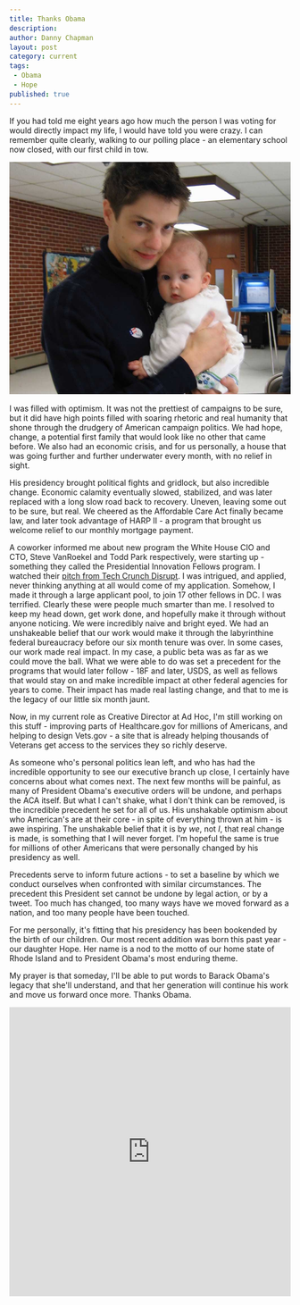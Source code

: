 ```yaml
---
title: Thanks Obama
description:
author: Danny Chapman
layout: post
category: current
tags:
 - Obama
 - Hope
published: true
---
```


If you had told me eight years ago how much the person I was voting for would directly impact my life, I would have told you were crazy. I can remember quite clearly, walking to our polling place - an elementary school now closed, with our first child in tow.

![Me, and our daughter Haly at our polling place](/images/haly.jpg)

I was filled with optimism. It was not the prettiest of campaigns to be sure, but it did have high points filled with soaring rhetoric and real humanity that shone through the drudgery of American campaign politics. We had hope, change, a potential first family that would look like no other that came before. We also had an economic crisis, and for us personally, a house that was going further and further underwater every month, with no relief in sight.

His presidency brought political fights and gridlock, but also incredible change. Economic calamity eventually slowed, stabilized, and was later replaced with a long slow road back to recovery. Uneven, leaving some out to be sure, but real. We cheered as the Affordable Care Act finally became law, and later took advantage of HARP II - a program that brought us welcome relief to our monthly mortgage payment.

A coworker informed me about new program the White House CIO and CTO, Steve VanRoekel and Todd Park respectively, were starting up - something they called the Presidential Innovation Fellows program. I watched their [pitch from Tech Crunch Disrupt](https://techcrunch.com/2012/05/23/the-21st-century-gold-rush-announced-at-disrupt-raw-data/). I was intrigued, and applied, never thinking anything at all would come of my application. Somehow, I made it through a large applicant pool, to join 17 other fellows in DC. I was terrified. Clearly these were people much smarter than me. I resolved to keep my head down, get work done, and hopefully make it through without anyone noticing. We were incredibly naive and bright eyed. We had an unshakeable belief that our work would make it through the labyrinthine federal bureaucracy before our six month tenure was over. In some cases, our work made real impact. In my case, a public beta was as far as we could move the ball. What we were able to do was set a precedent for the programs that would later follow - 18F and later, USDS, as well as fellows that would stay on and make incredible impact at other federal agencies for years to come. Their impact has made real lasting change, and that to me is the legacy of our little six month jaunt.

Now, in my current role as Creative Director at Ad Hoc, I'm still working on this stuff - improving parts of Healthcare.gov for millions of Americans, and helping to design Vets.gov - a site that is already helping thousands of Veterans get access to the services they so richly deserve.

As someone who's personal politics lean left, and who has had the incredible opportunity to see our executive branch up close, I certainly have concerns about what comes next. The next few months will be painful, as many of President Obama's executive orders will be undone, and perhaps the ACA itself. But what I can't shake, what I don't think can be removed, is the incredible precedent he set for all of us. His unshakable optimism about who American's are at their core - in spite of everything thrown at him - is awe inspiring. The unshakable belief that it is by *we*, not *I*, that real change is made, is something that I will never forget. I'm hopeful the same is true for millions of other Americans that were personally changed by his presidency as well.

Precedents serve to inform future actions - to set a baseline by which we conduct ourselves when confronted with similar circumstances. The precedent this President set cannot be undone by legal action, or by a tweet. Too much has changed, too many ways have we moved forward as a nation, and too many people have been touched.

For me personally, it's fitting that his presidency has been bookended by the birth of our children. Our most recent addition was born this past year - our daughter Hope. Her name is a nod to the motto of our home state of Rhode Island and to President Obama's most enduring theme.

My prayer is that someday, I'll be able to put words to Barack Obama's legacy that she'll understand, and that her generation will continue his work and move us forward once more. Thanks Obama.

<iframe style="width: 100%; min-height: 518px;" src="https://www.youtube.com/embed/HRjRHCoVgq8" frameborder="0" allowfullscreen></iframe>

